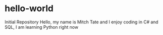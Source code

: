 # hello-world
Initial Repository
Hello, my name is Mitch Tate and I enjoy coding in C# and SQL, I am learning Python right now
